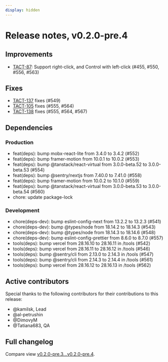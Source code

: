 ```yaml
---
display: hidden
---
```


# Release notes, v0.2.0-pre.4

## Improvements

- [TACT-87](https://linear.app/tact/issue/TACT-87/support-right-click-and-control-with-left-click): Support right-click, and Control with left-click (#455, #550, #556, #563)

## Fixes

- [TACT-137](https://linear.app/tact/issue/TACT-137/rework-arrow-experience) fixes (#549)
- [TACT-105](https://linear.app/octolab/issue/TACT-105/improve-experience-while-tag-editing) fixes (#555, #564)
- [TACT-138](https://linear.app/tact/issue/TACT-138/highlight-actual-context) fixes (#555, #564, #567)

## Dependencies

### Production

- feat(deps): bump mobx-react-lite from 3.4.0 to 3.4.2 (#552)
- feat(deps): bump framer-motion from 10.0.1 to 10.0.2 (#553)
- feat(deps): bump @tanstack/react-virtual from 3.0.0-beta.52 to 3.0.0-beta.53 (#554)
- feat(deps): bump @sentry/nextjs from 7.40.0 to 7.41.0 (#558)
- feat(deps): bump framer-motion from 10.0.2 to 10.1.0 (#559)
- feat(deps): bump @tanstack/react-virtual from 3.0.0-beta.53 to 3.0.0-beta.54 (#560)
- chore: update package-lock

### Development

- chore(deps-dev): bump eslint-config-next from 13.2.2 to 13.2.3 (#541)
- chore(deps-dev): bump @types/node from 18.14.2 to 18.14.3 (#543)
- chore(deps-dev): bump @types/node from 18.14.3 to 18.14.6 (#548)
- chore(deps-dev): bump eslint-config-prettier from 8.6.0 to 8.7.0 (#557)
- tools(deps): bump vercel from 28.16.10 to 28.16.11 in /tools (#542)
- tools(deps): bump vercel from 28.16.11 to 28.16.12 in /tools (#546)
- tools(deps): bump @sentry/cli from 2.13.0 to 2.14.3 in /tools (#547)
- tools(deps): bump @sentry/cli from 2.14.3 to 2.14.4 in /tools (#561)
- tools(deps): bump vercel from 28.16.12 to 28.16.13 in /tools (#562)

## Active contributors

Special thanks to the following contributors for their contributions to this release:
- @kamilsk, Lead
- @al-petrushin
- @DimovyM
- @Tatiana683, QA

## Full changelog

Compare view [v0.2.0-pre.3...v0.2.0-pre.4](https://github.com/tact-app/web/compare/v0.2.0-pre.3...v0.2.0-pre.4).
